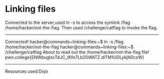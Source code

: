 # Linking files
Connected to the server,used ln -s to access the symlink /flag /home/hacker/not-the-flag. Then used /challenge/catflag to invoke the flag.
***
Connected!
hacker@commands~linking-files:~$ ln -s /flag /home/hacker/not-the-flag
hacker@commands~linking-files:~$ /challenge/catflag
About to read out the /home/hacker/not-the-flag file!
pwn.college{ENWbugIscTdJC_IKfn7Lb20WATZ.dlTM1UDLykjN0czW}
***
Resources used:Dojo
